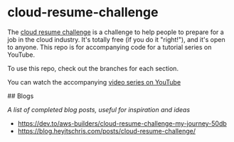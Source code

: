 # cloud-resume-challenge

The [cloud resume challenge](https://cloudresumechallenge.dev/) is a challenge to help people to prepare for a job in the cloud industry. It's totally free (if you do it "right!"), and it's open to anyone. This repo is for accompanying code for a tutorial series on YouTube. 

To use this repo, check out the branches for each section.

You can watch the accompanying [video series on YouTube](https://www.youtube.com/channel/UCAklaE5D59xWtip-3Jwa7xA)

## Blogs

_A list of completed blog posts, useful for inspiration and ideas_

* https://dev.to/aws-builders/cloud-resume-challenge-my-journey-50db
* https://blog.heyitschris.com/posts/cloud-resume-challenge/
